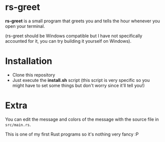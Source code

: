 # rs-greet

**rs-greet** is a small program that greets you and tells the hour whenever you open your terminal.

(rs-greet should be Windows compatible but I have not specifically accounted for it, you can try building it yourself on Windows).

# Installation

- Clone this repository
- Just execute the **install.sh** script (this script is very specific so you might have to set some things but don't worry since it'll tell you!)

# Extra

You can edit the message and colors of the message with the source file in `src/main.rs`.

This is one of my first Rust programs so it's nothing very fancy :P